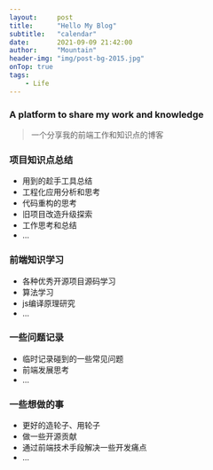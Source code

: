 ```yaml
---
layout:     post
title:      "Hello My Blog"
subtitle:   "calendar"
date:       2021-09-09 21:42:00
author:     "Mountain"
header-img: "img/post-bg-2015.jpg"
onTop: true
tags:
    - Life
---
```


### A platform to share my work and knowledge

> 一个分享我的前端工作和知识点的博客



### 项目知识点总结

- 用到的趁手工具总结
- 工程化应用分析和思考
- 代码重构的思考
- 旧项目改造升级探索
- 工作思考和总结
- ...

### 前端知识学习

- 各种优秀开源项目源码学习
- 算法学习
- js编译原理研究
- ...

### 一些问题记录

- 临时记录碰到的一些常见问题
- 前端发展思考
- ...

### 一些想做的事

- 更好的造轮子、用轮子
- 做一些开源贡献
- 通过前端技术手段解决一些开发痛点
- ...